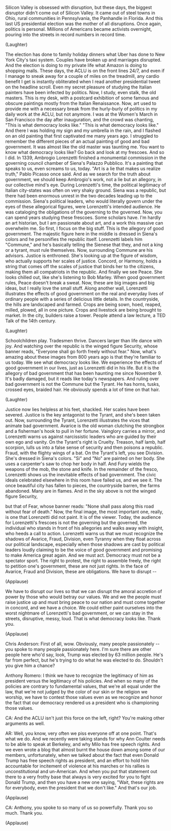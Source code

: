 
Silicon Valley
is obsessed with disruption,
but these days, the biggest disruptor
didn&#39;t come out of Silicon Valley.
It came out of steel towns in Ohio,
rural communities in Pennsylvania,
the Panhandle in Florida.
And this last US presidential election
was the mother of all disruptions.
Once again, politics is personal.
Millions of Americans
became activists overnight,
pouring into the streets in record numbers
in record time.

(Laughter)

The election has done
to family holiday dinners
what Uber has done
to New York City&#39;s taxi system.
Couples have broken up
and marriages disrupted.
And the election
is doing to my private life
what Amazon is doing to shopping malls.
These days, the ACLU
is on the front lines 24/7,
and even if I manage to sneak away
for a couple of miles on the treadmill,
any cardio benefit I get
is instantly obliterated
when I read another presidential tweet
on the headline scroll.
Even my secret pleasure
of studying the Italian painters
have been infected by politics.
Now, I study, even stalk, the old masters.
This is my desk,
with a postcard exhibition
of some famous and obscure paintings
mostly from the Italian Renaissance.
Now, art used to provide me
with a necessary break
from the hurly-burly of politics
in my daily work at the ACLU,
but not anymore.
I was at the Women&#39;s March
in San Francisco
the day after inauguration,
and the crowd was chanting,
&quot;This is what democracy looks like.&quot;
&quot;This is what democracy looks like.&quot;
And there I was holding my sign
and my umbrella in the rain,
and I flashed on an old painting
that first captivated me many years ago.
I struggled to remember
the different pieces
of an actual painting
of good and bad government.
It was almost like the old master
was taunting me.
You want to know
what democracy looks like?
Go back and look at my frescoes.
And so I did.
In 1339, Ambrogio Lorenzetti
finished a monumental commission
in the governing council chamber
of Siena&#39;s Palazzo Pubblico.
It&#39;s a painting that speaks to us,
even screams to us, today.
&quot;Art is a lie that makes us
realize truth,&quot;
Pablo Picasso once said.
And as we search for the truth
about government,
we should keep Ambrogio&#39;s work,
not a lie but an allegory,
in our collective mind&#39;s eye.
During Lorenzetti&#39;s time,
the political legitimacy
of Italian city-states
was often on very shaky ground.
Siena was a republic,
but there had been enormous unrest
in the two decades
leading up to the commission.
Siena&#39;s political leaders,
who would literally govern
under the eyes
of these allegorical figures,
were Lorenzetti&#39;s intended audience.
He was cataloging the obligations
of the governing to the governed.
Now, you can spend years
studying these frescoes.
Some scholars have.
I&#39;m hardly an art historian,
but I am passionate about art,
and a work this massive can overwhelm me.
So first, I focus on the big stuff.
This is the allegory of good government.
The majestic figure here in the middle
is dressed in Siena&#39;s colors
and he personifies the republic itself.
Lorenzetti labels him &quot;Commune,&quot;
and he&#39;s basically telling the Sienese
that they, and not a king or a tyrant,
must rule themselves.
Now, surrounding Commune are his advisors.
Justice is enthroned.
She&#39;s looking up at the figure of wisdom,
who actually supports
her scales of justice.
Concord, or Harmony,
holds a string that comes
off the scales of justice
that binds her to the citizens,
making them all
compatriots in the republic.
And finally we see Peace.
She looks chilled out,
like she&#39;s listening to Bob Marley.
When good government rules,
Peace doesn&#39;t break a sweat.
Now, these are big images and big ideas,
but I really love the small stuff.
Along another wall,
Lorenzetti illustrates
the effects of good government
on the real and everyday lives
of ordinary people
with a series of delicious little details.
In the countryside,
the hills are landscaped and farmed.
Crops are being sown,
hoed, reaped, milled, plowed,
all in one picture.
Crops and livestock
are being brought to market.
In the city, builders raise a tower.
People attend a law lecture,
a TED Talk of the 14th century.

(Laughter)

Schoolchildren play.
Tradesmen thrive.
Dancers larger than life dance with joy.
And watching over the republic
is the winged figure Security,
whose banner reads,
&quot;Everyone shall go forth
freely without fear.&quot;
Now, what&#39;s amazing
about these images from 800 years ago
is that they&#39;re familiar to us today.
We see what democracy looks like.
We experience the effects
of good government in our lives,
just as Lorenzetti did in his life.
But it is the allegory of bad government
that has been haunting me
since November 9.
It&#39;s badly damaged,
but it reads like today&#39;s newspapers.
And ruling over bad government
is not the Commune
but the Tyrant.
He has horns, tusks, crossed eyes,
braided hair.
He obviously spends
a lot of time on that hair.

(Laughter)

Justice now lies helpless at his feet,
shackled.
Her scales have been severed.
Justice is the key antagonist
to the Tyrant,
and she&#39;s been taken out.
Now, surrounding the Tyrant,
Lorenzetti illustrates
the vices that animate bad government.
Avarice is the old woman
clutching the strongbox
and a fisherman&#39;s hook
to pull in her fortune.
Vainglory carries a mirror,
and Lorenzetti warns us
against narcissistic leaders
who are guided
by their own ego and vanity.
On the Tyrant&#39;s right is Cruelty.
Treason, half lamb, half scorpion,
lulls us into a false sense of security
and then poisons a republic.
Fraud, with the flighty wings of a bat.
On the Tyrant&#39;s left, you see Division.
She&#39;s dressed in Siena&#39;s colors.
&quot;Si&quot; and &quot;No&quot; are painted on her body.
She uses a carpenter&#39;s saw
to chop her body in half.
And Fury wields the weapons of the mob,
the stone and knife.
In the remainder of the fresco,
Lorenzetti shows us
the inevitable effects of bad government.
The civic ideals celebrated
elsewhere in this room have failed us,
and we see it.
The once beautiful city
has fallen to pieces,
the countryside barren,
the farms abandoned.
Many are in flames.
And in the sky above
is not the winged figure Security,

but that of Fear, whose banner reads:
&quot;None shall pass along this road
without fear of death.&quot;
Now, the final image,
the most important one, really,
is one that Lorenzetti did not paint.
It is of the viewer.
Today, the audience
for Lorenzetti&#39;s frescoes
is not the governing but the governed,
the individual who stands
in front of his allegories
and walks away with insight,
who heeds a call to action.
Lorenzetti warns us
that we must recognize the shadows
of Avarice, Fraud, Division, even Tyranny
when they float
across our political landscape,
especially when those shadows are cast
by political leaders loudly claiming
to be the voice of good government
and promising to make America great again.
And we must act.
Democracy must not be a spectator sport.
The right to protest,
the right to assemble freely,
the right to petition one&#39;s government,
these are not just rights.
In the face of Avarice,
Fraud and Division,
these are obligations.
We have to disrupt --

(Applause)

We have to disrupt our lives
so that we can disrupt
the amoral accretion of power
by those who would betray our values.
We and we the people
must raise justice up
and must bring peace to our nation
and must come together in concord,
and we have a choice.
We could either paint ourselves
into the worst nightmare
of Lorenzetti&#39;s bad government,
or we can stay in the streets,
disruptive, messy, loud.
That is what democracy looks like.
Thank you.

(Applause)


Chris Anderson: First of all, wow.
Obviously, many people passionately --
you spoke to many people
passionately here.
I&#39;m sure there are other people here
who&#39;d say, look, Trump was elected
by 63 million people.
He&#39;s far from perfect,
but he&#39;s trying to do
what he was elected to do.
Shouldn&#39;t you give him a chance?

Anthony Romero:
I think we have to recognize
the legitimacy of him as president
versus the legitimacy of his policies.
And when so many of the policies
are contrary to fundamental values,
that we&#39;re all equal under the law,
that we&#39;re not judged by the color
of our skin or the religion we worship,
we have to contest those values
even as we recognize and honor the fact
that our democracy rendered us a president
who is championing those values.

CA: And the ACLU isn&#39;t just
this force on the left, right?
You&#39;re making other arguments as well.

AR: Well, you know,
very often we piss
everyone off at one point.
That&#39;s what we do.
And we recently were taking stands
for why Ann Coulter needs
to be able to speak at Berkeley,
and why Milo has free speech rights.
And we even wrote a blog
that almost burnt the house down
among some of our members,
unfortunately,
when we talked about the fact
that even Donald Trump
has free speech rights as president,
and an effort to hold him accountable
for incitement of violence
at his marches or his rallies
is unconstitutional and un-American.
And when you put that statement out there
to a very frothy base
that always is very excited for you
to fight Donald Trump,
and then you have a new one saying,
&quot;Wait, these rights are for everybody,
even the president that we don&#39;t like.&quot;
And that&#39;s our job.

(Applause)


CA: Anthony, you spoke
to so many of us so powerfully.
Thank you so much. Thank you.

(Applause)

